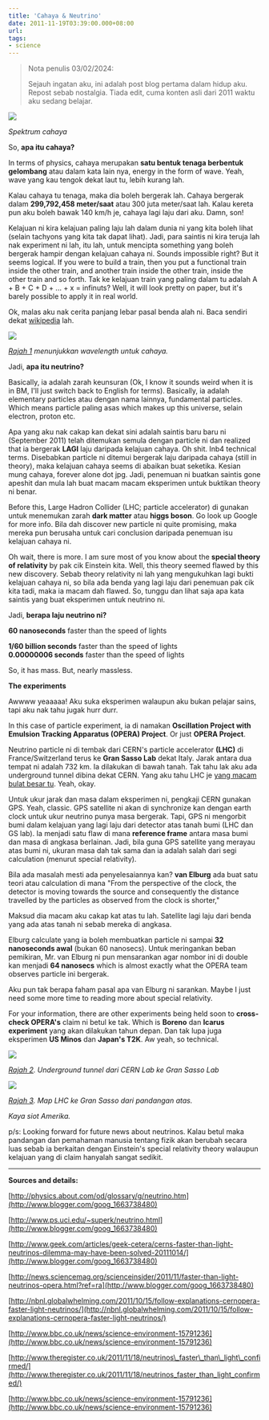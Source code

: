 ```yaml
---
title: 'Cahaya & Neutrino'
date: 2011-11-19T03:39:00.000+08:00
url: 
tags: 
- science
---
```


> Nota penulis 03/02/2024:
> 
> Sejauh ingatan aku, ini adalah post blog pertama dalam hidup aku. Repost sebab nostalgia. Tiada edit, cuma konten asli dari 2011 waktu aku sedang belajar.

[![](http://upload.wikimedia.org/wikipedia/commons/thumb/1/1f/Light_dispersion_of_a_mercury-vapor_lamp_with_a_flint_glass_prism_IPNr%C2%B00125.jpg/300px-Light_dispersion_of_a_mercury-vapor_lamp_with_a_flint_glass_prism_IPNr%C2%B00125.jpg)](http://upload.wikimedia.org/wikipedia/commons/thumb/1/1f/Light_dispersion_of_a_mercury-vapor_lamp_with_a_flint_glass_prism_IPNr%C2%B00125.jpg/300px-Light_dispersion_of_a_mercury-vapor_lamp_with_a_flint_glass_prism_IPNr%C2%B00125.jpg)

_Spektrum cahaya_

So, **apa itu cahaya?**

In terms of physics, cahaya merupakan **satu bentuk tenaga berbentuk gelombang** atau dalam kata lain nya, energy in the form of wave. Yeah, wave yang kau tengok dekat laut tu, lebih kurang lah.  
  
Kalau cahaya tu tenaga, maka dia boleh bergerak lah. Cahaya bergerak dalam **299,792,458 meter/saat** atau 300 juta meter/saat lah. Kalau kereta pun aku boleh bawak 140 km/h je, cahaya lagi laju dari aku. Damn, son!  
  
Kelajuan ni kira kelajuan paling laju lah dalam dunia ni yang kita boleh lihat (selain tachyons yang kita tak dapat lihat). Jadi, para saintis ni kira teruja lah nak experiment ni lah, itu lah, untuk mencipta something yang boleh bergerak hampir dengan kelajuan cahaya ni. Sounds impossible right? But it seems logical. If you were to build a train, then you put a functional train inside the other train, and another train inside the other train, inside the other train and so forth. Tak ke kelajuan train yang paling dalam tu adalah A + B + C + D + ... + x = infinuts? Well, it will look pretty on paper, but it's barely possible to apply it in real world.  
  
Ok, malas aku nak cerita panjang lebar pasal benda alah ni. Baca sendiri dekat [wikipedia](http://ms.wikipedia.org/wiki/Cahaya) lah.  
  
[![](http://www.overidon.com/wp-content/uploads/2010/06/wavelength-light1.jpg)](http://www.overidon.com/wp-content/uploads/2010/06/wavelength-light1.jpg)

_[Rajah 1](http://www.overidon.com/wp-content/uploads/2010/06/wavelength-light1.jpg) menunjukkan wavelength untuk cahaya._

Jadi, **apa itu neutrino?**

Basically, ia adalah zarah keunsuran (Ok, I know it sounds weird when it is in BM, I'll just switch back to English for terms). Basically, ia adalah elementary particles atau dengan nama lainnya, fundamental particles. Which means particle paling asas which makes up this universe, selain electron, proton etc. 

Apa yang aku nak cakap kan dekat sini adalah saintis baru baru ni (September 2011) telah ditemukan semula dengan particle ni dan realized that ia bergerak **LAGI** laju daripada kelajuan cahaya. Oh shit. Inb4 technical terms. Disebabkan particle ni ditemui bergerak laju daripada cahaya (still in theory), maka kelajuan cahaya seems di abaikan buat seketika. Kesian mung cahaya, forever alone dot jpg. Jadi, penemuan ni buatkan saintis gone apeshit dan mula lah buat macam macam eksperimen untuk buktikan theory ni benar.

Before this, Large Hadron Collider (LHC; particle accelerator) di gunakan untuk menemukan zarah **dark matter** atau **higgs boson**. Go look up Google for more info. Bila dah discover new particle ni quite promising, maka mereka pun berusaha untuk cari conclusion daripada penemuan isu kelajuan cahaya ni.

Oh wait, there is more. I am sure most of you know about the **special theory of relativity** by pak cik Einstein kita. Well, this theory seemed flawed by this new discovery. Sebab theory relativity ni lah yang mengukuhkan lagi bukti kelajuan cahaya ni, so bila ada benda yang lagi laju dari penemuan pak cik kita tadi, maka ia macam dah flawed. So, tunggu dan lihat saja apa kata saintis yang buat eksperimen untuk neutrino ni.  

Jadi, **berapa laju neutrino ni?**

**60 nanoseconds** faster than the speed of lights

**1/60 billion seconds** faster than the speed of lights  
**0.00000006 seconds** faster than the speed of lights

So, it has mass. But, nearly massless.

**The experiments**

Awwww yeaaaaa! Aku suka eksperimen walaupun aku bukan pelajar sains, tapi aku nak tahu jugak hurr durr.

In this case of particle experiment, ia di namakan **Oscillation Project with Emulsion Tracking Apparatus (OPERA) Project**. Or just **OPERA Project**.


Neutrino particle ni di tembak dari CERN's particle accelerator **(LHC)** di France/Switzerland terus ke **Gran Sasso Lab** dekat Italy. Jarak antara dua tempat ni adalah 732 km. Ia dilakukan di bawah tanah. Tak tahu lak aku ada underground tunnel dibina dekat CERN. Yang aku tahu LHC je [yang macam bulat besar tu](http://i.imgur.com/0Csj7.jpg). Yeah, okay.

Untuk ukur jarak dan masa dalam eksperimen ni, pengkaji CERN gunakan GPS. Yeah, classic. GPS satellite ni akan di synchronize kan dengan earth clock untuk ukur neutrino punya masa bergerak. Tapi, GPS ni mengorbit bumi dalam kelajuan yang lagi laju dari detector atas tanah bumi (LHC dan GS lab). Ia menjadi satu flaw di mana **reference frame** antara masa bumi dan masa di angkasa berlainan. Jadi, bila guna GPS satellite yang merayau atas bumi ni, ukuran masa dah tak sama dan ia adalah salah dari segi calculation (menurut special relativity).  
  
Bila ada masalah mesti ada penyelesaiannya kan? **van Elburg** ada buat satu teori atau calculation di mana "From the perspective of the clock, the detector is moving towards the source and consequently the distance travelled by the particles as observed from the clock is shorter,"  
  
Maksud dia macam aku cakap kat atas tu lah. Satellite lagi laju dari benda yang ada atas tanah ni sebab mereka di angkasa.  
  
Elburg calculate yang ia boleh membuatkan particle ni sampai **32 nanoseconds awal** (bukan 60 nanosecs). Untuk meringankan beban pemikiran, Mr. van Elburg ni pun mensarankan agar nombor ini di double kan menjadi **64 nanosecs** which is almost exactly what the OPERA team observes particle ini bergerak.  
  
Aku pun tak berapa faham pasal apa van Elburg ni sarankan. Maybe I just need some more time to reading more about special relativity.  
  
For your information, there are other experiments being held soon to **cross-check OPERA's** claim ni betul ke tak. Which is **Boreno** dan **Icarus experiment** yang akan dilakukan tahun depan. Dan tak lupa juga eksperimen **US Minos** dan **Japan's T2K**. Aw yeah, so technical.  
  
[![](http://i.imgur.com/2fbua.jpg)](http://i.imgur.com/2fbua.jpg)

_[Rajah 2](http://i.imgur.com/2fbua.jpg). Underground tunnel dari CERN Lab ke Gran Sasso Lab_

[![](http://i.imgur.com/nqCY3.jpg)](http://i.imgur.com/nqCY3.jpg)

_[Rajah 3](http://i.imgur.com/nqCY3.jpg). Map LHC ke Gran Sasso dari pandangan atas._

_Kaya siot Amerika._

p/s: Looking forward for future news about neutrinos. Kalau betul maka pandangan dan pemahaman manusia tentang fizik akan berubah secara luas sebab ia berkaitan dengan Einstein's special relativity theory walaupun kelajuan yang di claim hanyalah sangat sedikit.  
  
* * *

**Sources and details:**

[http://physics.about.com/od/glossary/g/neutrino.htm](http://www.blogger.com/goog_1663738480)

[http://www.ps.uci.edu/~superk/neutrino.html](http://www.blogger.com/goog_1663738480)

[http://www.geek.com/articles/geek-cetera/cerns-faster-than-light-neutrinos-dilemma-may-have-been-solved-20111014/](http://www.blogger.com/goog_1663738480)

[http://news.sciencemag.org/scienceinsider/2011/11/faster-than-light-neutrinos-opera.html?ref=ra](http://www.blogger.com/goog_1663738480)

[http://nbnl.globalwhelming.com/2011/10/15/follow-explanations-cernopera-faster-light-neutrinos/](http://nbnl.globalwhelming.com/2011/10/15/follow-explanations-cernopera-faster-light-neutrinos/)

[http://www.bbc.co.uk/news/science-environment-15791236](http://www.bbc.co.uk/news/science-environment-15791236)  

[http://www.theregister.co.uk/2011/11/18/neutrinos\_faster\_than\_light\_confirmed/](http://www.theregister.co.uk/2011/11/18/neutrinos_faster_than_light_confirmed/)  

[http://www.bbc.co.uk/news/science-environment-15791236](http://www.bbc.co.uk/news/science-environment-15791236)
